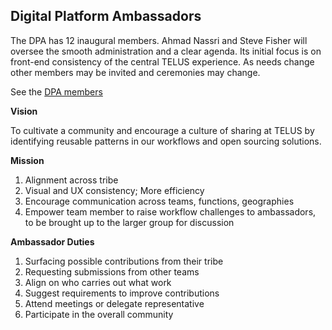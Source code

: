 ## Digital Platform Ambassadors

The DPA has 12 inaugural members. Ahmad Nassri and Steve Fisher will oversee the smooth administration and a clear agenda. Its initial focus is on front-end consistency of the central TELUS experience. As needs change other members may be invited and ceremonies may change.

See the [DPA members](https://github.com/orgs/telus/teams/dpa-developers)

**Vision**

To cultivate a community and encourage a culture of sharing at TELUS by identifying reusable patterns in our workflows and open sourcing solutions.

**Mission**

1.  Alignment across tribe
2.  Visual and UX consistency; More efficiency
3.  Encourage communication across teams, functions, geographies
4.  Empower team member to raise workflow challenges to ambassadors, to be brought up to the larger group for discussion

**Ambassador Duties**

1.  Surfacing possible contributions from their tribe
2.  Requesting submissions from other teams
3.  Align on who carries out what work
4.  Suggest requirements to improve contributions
5.  Attend meetings or delegate representative
6.  Participate in the overall community
